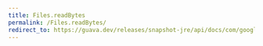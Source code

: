 ```yaml
---
title: Files.readBytes
permalink: /Files.readBytes/
redirect_to: https://guava.dev/releases/snapshot-jre/api/docs/com/google/common/io/Files.html#readBytes-java.io.File-com.google.common.io.ByteProcessor-
---
```

